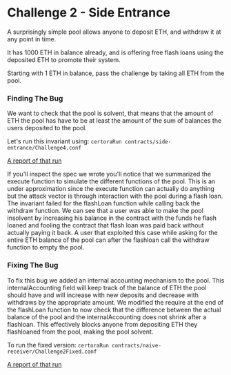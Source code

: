 # Challenge 2 - Side Entrance
A surprisingly simple pool allows anyone to deposit ETH, and withdraw it at any point in time.

It has 1000 ETH in balance already, and is offering free flash loans using the deposited ETH to promote their system.

Starting with 1 ETH in balance, pass the challenge by taking all ETH from the pool.


### Finding The Bug
We want to check that the pool is solvent, that means that the amount of ETH the pool has have to be at least the amount of the sum of balances the users deposited to the pool.

Let's run this invariant using: 
```certoraRun contracts/side-entrance/Challenge4.conf```

[A report of that run](https://prover.certora.com/output/15800/09103d29281f49ea99460371b3d650bc?anonymousKey=3e347321ecdd4c22b3a704c50ce10e770d7884c4)

If you'll inspect the spec we wrote you'll notice that we summarized the execute function to simulate the different functions of the pool. This is an under approximation since the execute function can actually do anything but the attack vector is through interaction with the pool during a flash loan.
The invariant failed for the flashLoan function while calling back the withdraw function. We can see that a user was able to make the pool insolvent by increasing his balance in the contract with the funds he flash loaned and fooling the contract that flash loan was paid back without actually paying it back.
A user that exploited this case while asking for the entire ETH balance of the pool can after the flashloan call the withdraw function to empty the pool.

### Fixing The Bug
To fix this bug we added an internal accounting mechanism to the pool. This internalAccounting field will keep track of the balance of ETH the pool should have and will increase with new deposits and decrease with withdraws by the appropriate amount. We modified the require at the end of the flashLoan function to now check that the difference between the actual balance of the pool and the internalAccounting does not shrink after a flashloan. This effectively blocks anyone from depositing ETH they flashloaned from the pool, making the pool solvent.

To run the fixed version:
```certoraRun contracts/naive-receiver/Challenge2Fixed.conf```

[A report of that run](https://prover.certora.com/output/15800/f25ef1a5f19b499c9cb9d7f7f65bbe50?anonymousKey=058f7081eefd92e14ad16f33139f91318a95c814)
